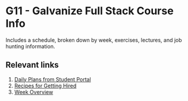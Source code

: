 # G11 - Galvanize Full Stack Course Info

Includes a schedule, broken down by week, exercises, lectures, and job hunting information.

## Relevant links

1. [Daily Plans from Student Portal](https://students.galvanize.com/cohorts/15/daily_plans)
1. [Recipes for Getting Hired](https://github.com/gSchool/g11-course-info/blob/master/getting-employed.md)
1. [Week Overview](https://github.com/gSchool/g11-course-info/blob/master/week-overview.md)
